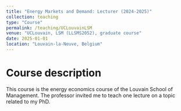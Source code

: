 ```yaml
---
title: "Energy Markets and Demand: Lecturer (2024-2025)"
collection: teaching
type: "Course"
permalink: /teaching/UCLouvainLSM
venue: "UCLouvain, LSM (LLSMS2052), graduate course"
date: 2025-01-01
location: "Louvain-la-Neuve, Belgium"
---
```


Course description 
======
This course is the energy economics course of the Louvain School of Management. The professor invited me to teach one lecture on a topic related to my PhD.

